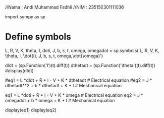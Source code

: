 //Nama : Andi Muhammad Fadhli
//NIM : 235150301111036

import sympy as sp

# Define symbols
L, R, V, K, theta, I, doti, J, b, s, t, omega, omegadot = sp.symbols('L, R, V, K, \\theta, I, \\dot{i}, J, b, s, t, omega,\\dot{\\omega}')

dIdt = (sp.Function('I')(t).diff(t))
dthetadt = (sp.Function('\\theta')(t).diff(t))
#display(dIdt)

#eq1 = L *dIdt + R * I - V + K * dthetadt  # Electrical equation
#eq2 = J * dthetadt**2 + b * dthetadt + K * I  # Mechanical equation

eq1 = L *doti + R * I - V + K * omega  # Electrical equation
eq2 = J * omegadot + b * omega + K * I  # Mechanical equation

display(eq1)
display(eq2)
